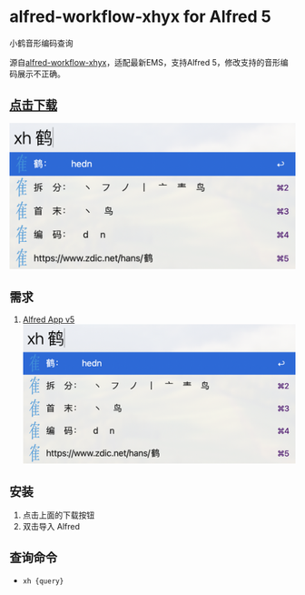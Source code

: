 # alfred-workflow-xhyx for Alfred 5
小鹤音形编码查询

源自[alfred-workflow-xhyx](https://github.com/liubiantao/alfred-workflow-xhyx)，适配最新EMS，支持Alfred 5，修改支持的音形编码展示不正确。

## [点击下载](https://github.com/Shuyun123/alfred-workflows-xhyx/raw/master/xhyx.alfredworkflow)

![demo](demo.png)

## 需求
1. [Alfred App v5](http://www.alfredapp.com/#download)
![alt text](demo.png)
## 安装
1. 点击上面的下载按钮
2. 双击导入 Alfred

## 查询命令
- `xh {query}`

